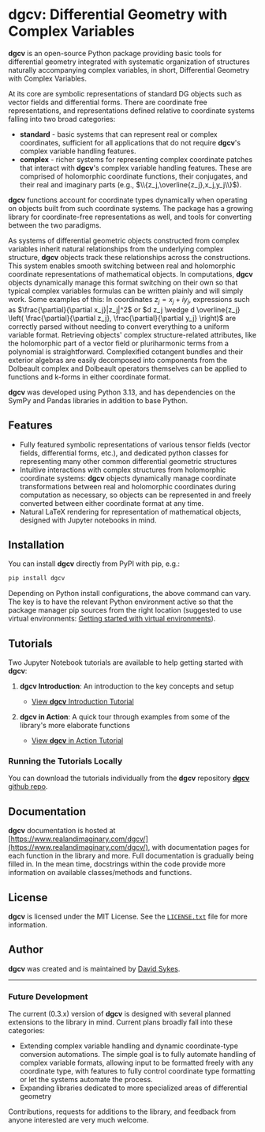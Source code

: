 # **dgcv**: Differential Geometry with Complex Variables

**dgcv** is an open-source Python package providing basic tools for differential geometry integrated with systematic organization of structures naturally accompanying complex variables, in short, Differential Geometry with Complex Variables.

At its core are symbolic representations of standard DG objects such as vector fields and differential forms. There are coordinate free representations, and representations defined relative to coordinate systems falling into two broad categories:

- **standard** - basic systems that can represent real or complex coordinates, sufficient for all applications that do not require **dgcv**'s complex variable handling features.
- **complex** - richer systems for representing complex coordinate patches that interact with **dgcv**'s complex variable handling features. These are comprised of holomorphic coordinate functions, their conjugates, and their real and imaginary parts (e.g., $\\{z_j,\overline{z_j},x_j,y_j\\}$).

**dgcv** functions account for coordinate types dynamically when operating on objects built from such coordinate systems. The package has a growing library for coordinate-free representations as well, and tools for converting between the two paradigms.

As systems of differential geometric objects constructed from complex variables inherit natural relationships from the underlying complex structure, **dgcv** objects track these relationships across the constructions. This system enables smooth switching between real and holomorphic coordinate representations of mathematical objects. In computations, **dgcv** objects dynamically manage this format switching on their own so that typical complex variables formulas can be written plainly and will simply work. Some examples of this: In coordinates $z_j = x_j + iy_j$, expressions such as $\frac{\partial}{\partial x_j}|z_j|^2$ or $d z_j \wedge d \overline{z_j} \left( \frac{\partial}{\partial z_j}, \frac{\partial}{\partial y_j} \right)$ are correctly parsed without needing to convert everything to a uniform variable format. Retrieving objects' complex structure-related attributes, like the holomorphic part of a vector field or pluriharmonic terms from a polynomial is straightforward. Complexified cotangent bundles and their exterior algebras are easily decomposed into components from the Dolbeault complex and Dolbeault operators themselves can be applied to functions and k-forms in either coordinate format.

**dgcv** was developed using Python 3.13, and has dependencies on the SymPy and Pandas libraries in addition to base Python.

## Features

- Fully featured symbolic representations of various tensor fields (vector fields, differential forms, etc.), and dedicated python classes for representing many other common differential geometric structures
- Intuitive interactions with complex structures from holomorphic coordinate systems: **dgcv** objects dynamically manage coordinate transformations between real and holomorphic coordinates during computation as necessary, so objects can be represented in and freely converted between either coordinate format at any time.
- Natural LaTeX rendering for representation of mathematical objects, designed with Jupyter notebooks in mind.

## Installation

You can install **dgcv** directly from PyPI with pip, e.g.:

```bash
pip install dgcv
```

Depending on Python install configurations, the above command can vary. The key is to have the relevant Python environment active so that the package manager pip sources from the right location (suggested to use virtual environments: [Getting started with virtual environments](https://docs.python.org/3/library/venv.html)).

## Tutorials

Two Jupyter Notebook tutorials are available to help getting started with **dgcv**:

1. **dgcv Introduction**: An introduction to the key concepts and setup

   - [View **dgcv** Introduction Tutorial](https://www.realandimaginary.com/dgcv/tutorials/DGCV_introduction/)

2. **dgcv in Action**: A quick tour through examples from some of the library's more elaborate functions
   - [View **dgcv** in Action Tutorial](https://www.realandimaginary.com/dgcv/tutorials/DGCV_in_action/)

### Running the Tutorials Locally

You can download the tutorials individually from the **dgcv** repository [**dgcv** github repo](https://github.com/YikesItsSykes/DGCV).

## Documentation

**dgcv** documentation is hosted at [https://www.realandimaginary.com/dgcv/](https://www.realandimaginary.com/dgcv/), with documentation pages for each function in the library and more. Full documentation is gradually being filled in. In the mean time, docstrings within the code provide more information on available classes/methods and functions.

## License

**dgcv** is licensed under the MIT License. See the [`LICENSE.txt`](https://github.com/YikesItsSykes/dgcv/blob/main/LICENSE.txt) file for more information.

## Author

**dgcv** was created and is maintained by [David Sykes](https://www.realandimaginary.com).

---

### Future Development

The current (0.3.x) version of **dgcv** is designed with several planned extensions to the library in mind. Current plans broadly fall into these categories:

- Extending complex variable handling and dynamic coordinate-type conversion automations. The simple goal is to fully automate handling of complex variable formats, allowing input to be formatted freely with any coordinate type, with features to fully control coordinate type formatting or let the systems automate the process.
- Expanding libraries dedicated to more specialized areas of differential geometry

Contributions, requests for additions to the library, and feedback from anyone interested are very much welcome.
